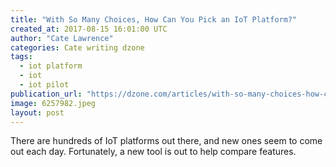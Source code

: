 ```yaml
---
title: "With So Many Choices, How Can You Pick an IoT Platform?"
created_at: 2017-08-15 16:01:00 UTC
author: "Cate Lawrence"
categories: Cate writing dzone
tags: 
  - iot platform
  - iot
  - iot pilot
publication_url: "https://dzone.com/articles/with-so-many-choices-how-can-you-pick-an-iot-platform"
image: 6257982.jpeg
layout: post
---
```

There are hundreds of IoT platforms out there, and new ones seem to come out each day. Fortunately, a new tool is out to help compare features.

